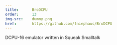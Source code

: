 ```yaml
---
title:      BroDCPU
order:      13
img-src:    dummy.png
href:       https://github.com/fniephaus/BroDCPU
---
```

DCPU-16 emulator written in Squeak Smalltalk